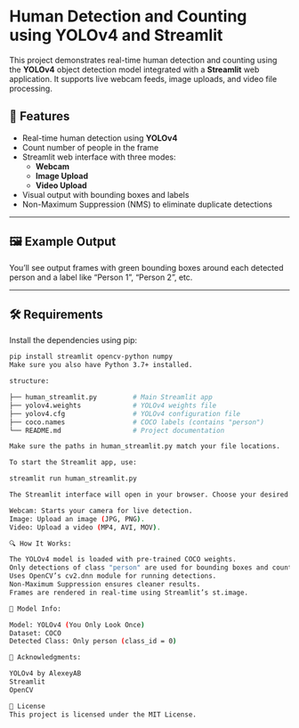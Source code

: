 # Human Detection and Counting using YOLOv4 and Streamlit

This project demonstrates real-time human detection and counting using the **YOLOv4** object detection model integrated with a **Streamlit** web application. It supports live webcam feeds, image uploads, and video file processing.

## 🚀 Features

- Real-time human detection using **YOLOv4**
- Count number of people in the frame
- Streamlit web interface with three modes:
  - **Webcam**
  - **Image Upload**
  - **Video Upload**
- Visual output with bounding boxes and labels
- Non-Maximum Suppression (NMS) to eliminate duplicate detections

---

## 🖼️ Example Output

You’ll see output frames with green bounding boxes around each detected person and a label like “Person 1”, “Person 2”, etc.

---

## 🛠️ Requirements

Install the dependencies using pip:

```bash
pip install streamlit opencv-python numpy
Make sure you also have Python 3.7+ installed.

structure:

├── human_streamlit.py         # Main Streamlit app
├── yolov4.weights             # YOLOv4 weights file
├── yolov4.cfg                 # YOLOv4 configuration file
├── coco.names                 # COCO labels (contains "person")
└── README.md                  # Project documentation

Make sure the paths in human_streamlit.py match your file locations.

To start the Streamlit app, use:

streamlit run human_streamlit.py

The Streamlit interface will open in your browser. Choose your desired input method from the sidebar:

Webcam: Starts your camera for live detection.
Image: Upload an image (JPG, PNG).
Video: Upload a video (MP4, AVI, MOV).

🔍 How It Works:

The YOLOv4 model is loaded with pre-trained COCO weights.
Only detections of class "person" are used for bounding boxes and counting.
Uses OpenCV’s cv2.dnn module for running detections.
Non-Maximum Suppression ensures cleaner results.
Frames are rendered in real-time using Streamlit’s st.image.

🧠 Model Info:

Model: YOLOv4 (You Only Look Once)
Dataset: COCO
Detected Class: Only person (class_id = 0)

🙌 Acknowledgments:

YOLOv4 by AlexeyAB
Streamlit
OpenCV

📃 License
This project is licensed under the MIT License.